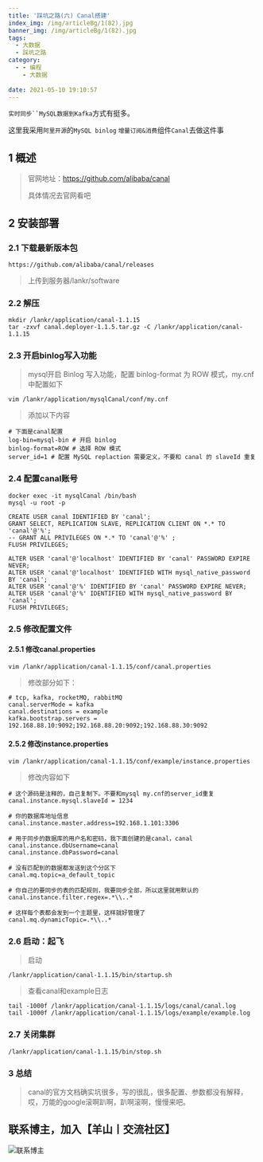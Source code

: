 ```yaml
---
title: '踩坑之路(六) Canal搭建'
index_img: /img/articleBg/1(82).jpg
banner_img: /img/articleBg/1(82).jpg
tags:
  - 大数据
  - 踩坑之路
category:
  - - 编程
    - 大数据
    
date: 2021-05-10 19:10:57
---
```


`实时同步``MySQL数据到Kafka`方式有挺多。

这里我采用`阿里开源`的`MySQL binlog` `增量订阅&消费`组件`Canal`去做这件事

<!-- more -->

## 1 概述

> 官网地址：https://github.com/alibaba/canal
> 
> 具体情况去官网看吧

## 2 安装部署

### 2.1 下载最新版本包

```shell
https://github.com/alibaba/canal/releases
```

> 上传到服务器/lankr/software

### 2.2 解压

```shell
mkdir /lankr/application/canal-1.1.15
tar -zxvf canal.deployer-1.1.5.tar.gz -C /lankr/application/canal-1.1.15
```

### 2.3 开启binlog写入功能

> mysql开启 Binlog 写入功能，配置 binlog-format 为 ROW 模式，my.cnf 中配置如下

```shell
vim /lankr/application/mysqlCanal/conf/my.cnf
```

> 添加以下内容

```shell
# 下面是canal配置
log-bin=mysql-bin # 开启 binlog
binlog-format=ROW # 选择 ROW 模式
server_id=1 # 配置 MySQL replaction 需要定义，不要和 canal 的 slaveId 重复
```

### 2.4 配置canal账号

```shell
docker exec -it mysqlCanal /bin/bash
mysql -u root -p
```

```shell
CREATE USER canal IDENTIFIED BY 'canal';  
GRANT SELECT, REPLICATION SLAVE, REPLICATION CLIENT ON *.* TO 'canal'@'%';
-- GRANT ALL PRIVILEGES ON *.* TO 'canal'@'%' ;
FLUSH PRIVILEGES;

ALTER USER 'canal'@'localhost' IDENTIFIED BY 'canal' PASSWORD EXPIRE NEVER;
ALTER USER 'canal'@'localhost' IDENTIFIED WITH mysql_native_password BY 'canal';
ALTER USER 'canal'@'%' IDENTIFIED BY 'canal' PASSWORD EXPIRE NEVER;
ALTER USER 'canal'@'%' IDENTIFIED WITH mysql_native_password BY 'canal';
FLUSH PRIVILEGES;
```

### 2.5 修改配置文件

#### 2.5.1 修改canal.properties

```shell
vim /lankr/application/canal-1.1.15/conf/canal.properties
```

> 修改部分如下：

```shell
# tcp, kafka, rocketMQ, rabbitMQ
canal.serverMode = kafka
canal.destinations = example
kafka.bootstrap.servers = 192.168.88.10:9092;192.168.88.20:9092;192.168.88.30:9092
```

#### 2.5.2 修改instance.properties

```shell
vim /lankr/application/canal-1.1.15/conf/example/instance.properties
```

> 修改内容如下

```shell
# 这个源码是注释的，自己复制下。不要和mysql my.cnf的server_id重复
canal.instance.mysql.slaveId = 1234

# 你的数据库地址信息
canal.instance.master.address=192.168.1.101:3306

# 用于同步的数据库的用户名和密码，我下面创建的是canal，canal
canal.instance.dbUsername=canal
canal.instance.dbPassword=canal

# 没有匹配到的数据都发送到这个分区下
canal.mq.topic=a_default_topic

# 你自己的要同步的表的匹配规则，我要同步全部，所以这里就用默认的
canal.instance.filter.regex=.*\\..*

# 这样每个表都会发到一个主题里，这样就好管理了
canal.mq.dynamicTopic=.*\\..*

```

### 2.6 启动：起飞

> 启动

```shell
/lankr/application/canal-1.1.15/bin/startup.sh
```

> 查看canal和example日志

```shell
tail -1000f /lankr/application/canal-1.1.15/logs/canal/canal.log
tail -1000f /lankr/application/canal-1.1.15/logs/example/example.log
```

### 2.7 关闭集群

```shell
/lankr/application/canal-1.1.15/bin/stop.sh
```

### 3 总结

> canal的官方文档确实坑很多，写的很乱，很多配置、参数都没有解释，哎，万能的google滚啊趴啊，趴啊滚啊，慢慢来吧。

## 联系博主，加入【羊山丨交流社区】
![联系博主](/img/icon/wechatFindMe.png)